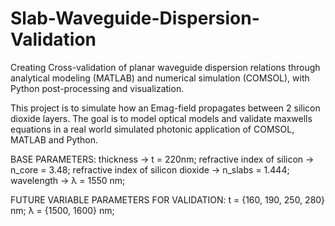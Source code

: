 # Slab-Waveguide-Dispersion-Validation
Creating Cross-validation of planar waveguide dispersion relations through analytical modeling (MATLAB) and numerical simulation (COMSOL), with Python post-processing and visualization.

This project is to simulate how an Emag-field propagates between 2 silicon dioxide layers. The goal is to model optical models and validate maxwells equations in a real world simulated photonic application of COMSOL, MATLAB and Python.

BASE PARAMETERS:
thickness -> t = 220nm;
refractive index of silicon -> n_core = 3.48;
refractive index of silicon dioxide -> n_slabs = 1.444;
wavelength -> λ = 1550 nm;

FUTURE VARIABLE PARAMETERS FOR VALIDATION:
t = {160, 190, 250, 280} nm;
λ = {1500, 1600} nm;
